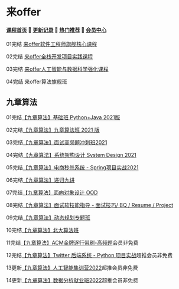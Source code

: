# 来offer

#### [**课程首页**](../../README.md) 💖 [**更新记录**](./gxjl-2024.md) 💖 [**热门推荐**](./rmtj.md) 💖 [**会员中心**](./vip.md)

01完结 [来offer软件工程师旗舰核心课程](https://www.laioffer.com/zh/course/software-development/)

02完结 [来offer全栈开发项目实践课程](https://www.laioffer.com/zh/course/full-stack-development/)

03完结 [来offer人工智能与数据科学强化课程](https://www.laioffer.com/zh/course/ai-and-data-engineering/)

04完结 来offer算法旗舰班

## 九章算法

01完结[【九章算法】基础班 Python+Java 2021版](https://www.jiuzhang.com/course/84)

02完结[【九章算法】九章算法班 2021 版](https://www.jiuzhang.com/course/71)

03完结[【九章算法】面试高频题冲刺班2021](https://www.jiuzhang.com/course/80/)

04完结[【九章算法】系统架构设计 System Design 2021](https://www.jiuzhang.com/course/77)

05完结[【九章算法】电商秒杀系统 - Spring项目实战2021](https://www.jiuzhang.com/course/86/)

06完结[【九章算法】递归九讲](https://www.jiuzhang.com/course/94)

07完结[【九章算法】面向对象设计 OOD](https://www.jiuzhang.com/course/40/)

08完结[【九章算法】面试软技能指导 - 面试技巧/ BQ / Resume / Project](https://www.jiuzhang.com/course/69/)

09完结[【九章算法】动态规划专题班](https://www.jiuzhang.com/course/36/)

10完结[【九章算法】北大算法班](https://www.jiuzhang.com/course/110/)

11完结[【九章算法】ACM金牌逐行带刷-高频题](https://www.jiuzhang.com/course/111/)会员非免费

12完结[【九章算法】Twitter 后端系统 - Python 项目实战](https://www.jiuzhang.com/course/89/)超推会员非免费

13更新[【九章算法】人工智能集训营2022](https://www.jiuzhang.com/course/20/)超推会员非免费

14更新[【九章算法】数据分析就业班2022](https://www.jiuzhang.com/course/104/)超推会员非免费